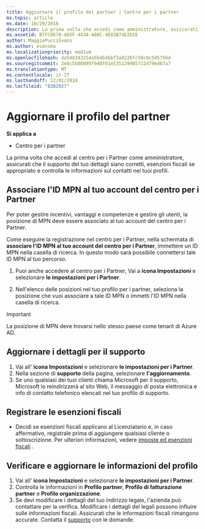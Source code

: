 ```yaml
---
title: Aggiornare il profilo del partner | Centro per i partner
ms.topic: article
ms.date: 10/29/2018
description: La prima volta che accedi come amministratore, assicurati che i dettagli per il supporto siano corretti, registra le esenzioni fiscali se appropriato e controlla le informazioni sul contatto nei tuoi profili.
ms.assetid: B7FCD670-465F-443A-A80C-4E83B74E2D1E
author: MaggiePucciEvans
ms.author: evansma
ms.localizationpriority: medium
ms.openlocfilehash: da548343254a5b4b4bbf3a8226fc50c9c545756d
ms.sourcegitcommit: 2e6c5b00099f948f61e535129905712d79ed67a7
ms.translationtype: MT
ms.contentlocale: it-IT
ms.lasthandoff: 12/01/2018
ms.locfileid: "8382927"
---
```

# <a name="update-your-partner-profile"></a>Aggiornare il profilo del partner

**Si applica a**

- Centro per i partner

La prima volta che accedi al centro per i Partner come amministratore, assicurati che il supporto del tuo dettagli siano corretti, esenzioni fiscali se appropriato e controlla le informazioni sul contatti nei tuoi profili.

## <a name="associate-your-mpn-id-to-your-partner-center-account"></a>Associare l'ID MPN al tuo account del centro per i Partner

Per poter gestire incentivi, vantaggi e competenze e gestire gli utenti, la posizione di MPN deve essere associato al tuo account del centro per i Partner.

Come eseguire la registrazione nel centro per i Partner, nella schermata di **associare l'ID MPN al tuo account del centro per i Partner**, immettere un ID MPN nella casella di ricerca. In questo modo sarà possibile connettersi tale ID MPN al tuo percorso.

1. Puoi anche accedere al centro per i Partner, Vai a **icona Impostazioni** e selezionare **le impostazioni per i Partner**.

2. Nell'elenco delle posizioni nel tuo profilo per i partner, seleziona la posizione che vuoi associare a tale ID MPN o immetti l'ID MPN nella casella di ricerca.

>[!IMPORTANT]
>La posizione di MPN deve trovarsi nello stesso paese come tenant di Azure AD.

## <a name="update-your-support-details"></a>Aggiornare i dettagli per il supporto

1. Vai all' **icona Impostazioni** e selezionare **le impostazioni per i Partner**.
2. Nella sezione di **supporto** della pagina, selezionare **l'aggiornamento**.
3. Se uno qualsiasi dei tuoi clienti chiama Microsoft per il supporto, Microsoft lo reindirizzerà al sito Web, il messaggio di posta elettronica e info di contatto telefonico elencati nel tuo profilo di supporto.

## <a name="file-tax-exemptions"></a>Registrare le esenzioni fiscali

- Decidi se esenzioni fiscali applicano al Licenziatario e, in caso affermativo, registrale prima di aggiungere qualsiasi cliente o sottoscrizione. Per ulteriori informazioni, vedere [imposte ed esenzioni fiscali](tax-and-tax-exemptions.md) .

## <a name="verify-and-update-your-profile-information"></a>Verificare e aggiornare le informazioni del profilo

1. Vai all' **icona Impostazioni** e selezionare **le impostazioni per i Partner**.
1. Controlla le informazioni in **Profilo partner**, **Profilo di fatturazione partner** e **Profilo organizzazione**.
1. Se devi modificare i dettagli del tuo indirizzo legale, l'azienda può contattare per la verifica. Modificare i dettagli del legali possono influire sulle informazioni fiscali. Assicurati che le informazioni fiscali rimangono accurate. Contatta il [supporto](https://partner.microsoft.com/support/contact-support) con le domande.